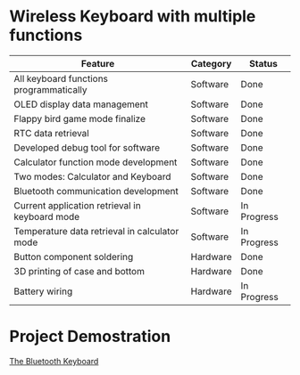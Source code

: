 # Wireless Keyboard with multiple functions
| Feature                                         | Category | Status      |
|-------------------------------------------------|----------|-------------|
| All keyboard functions programmatically         | Software | Done        |
| OLED display data management                    | Software | Done        |
| Flappy bird game mode finalize                  | Software | Done        |
| RTC data retrieval                              | Software | Done        |
| Developed debug tool for software               | Software | Done        |
| Calculator function mode development            | Software | Done        |
| Two modes: Calculator and Keyboard              | Software | Done        |
| Bluetooth communication development             | Software | Done        |
| Current application retrieval in keyboard mode  | Software | In Progress |
| Temperature data retrieval in calculator mode   | Software | In Progress |
| Button component soldering                      | Hardware | Done        |
| 3D printing of case and bottom                  | Hardware | Done        |
| Battery wiring                                  | Hardware | In Progress |

# Project Demostration
[The Bluetooth Keyboard](https://www.youtube.com/shorts/TyZ74DFeD5E)
